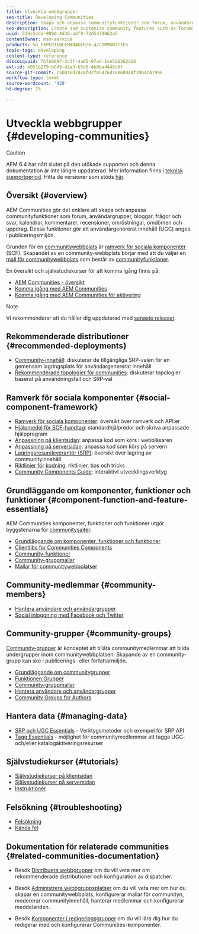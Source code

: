 ```yaml
---
title: Utveckla webbgrupper
seo-title: Developing Communities
description: Skapa och anpassa communityfunktioner som forum, användargrupper med mera
seo-description: Create and customize community features such as forums, user groups, and more
uuid: 51dc54da-9090-4d36-adf9-72d5479062a5
contentOwner: msm-service
products: SG_EXPERIENCEMANAGER/6.4/COMMUNITIES
topic-tags: developing
content-type: reference
discoiquuid: fbfe8097-3c3f-4a05-97ad-1ce526362a26
exl-id: b051b279-b0d9-41a3-b5d8-4b9bad448c0f
source-git-commit: c5b816d74c6f02f85476d16868844f39b4c47996
workflow-type: tm+mt
source-wordcount: '428'
ht-degree: 1%

---
```


# Utveckla webbgrupper {#developing-communities}

>[!CAUTION]
>
>AEM 6.4 har nått slutet på den utökade supporten och denna dokumentation är inte längre uppdaterad. Mer information finns i [teknisk supportperiod](https://helpx.adobe.com/support/programs/eol-matrix.html). Hitta de versioner som stöds [här](https://experienceleague.adobe.com/docs/).

## Översikt {#overview}

AEM Communities gör det enklare att skapa och anpassa communityfunktioner som forum, användargrupper, bloggar, frågor och svar, kalendrar, kommentarer, recensioner, omröstningar, omdömen och uppdrag. Dessa funktioner gör att användargenererat innehåll (UGC) anges i publiceringsmiljön.

Grunden för en [communitywebbplats](overview.md#communitiessites) är [ramverk för sociala komponenter](scf.md) (SCF). Skapandet av en community-webbplats börjar med att du väljer en [mall för communitywebbplats](sites-console.md) som består av [communityfunktioner](functions.md).

En översikt och självstudiekurser för att komma igång finns på:

* [AEM Communities - översikt](overview.md)
* [Komma igång med AEM Communities](getting-started.md)
* [Komma igång med AEM Communities för aktivering](getting-started-enablement.md)

>[!NOTE]
>
>Vi rekommenderar att du håller dig uppdaterad med [senaste releaser](deploy-communities.md#latest-releases).

## Rekommenderade distributioner {#recommended-deployments}

* [Community-innehåll](working-with-srp.md): diskuterar de tillgängliga SRP-valen för en gemensam lagringsplats för användargenererat innehåll
* [Rekommenderade topologier för communities](topologies.md): diskuterar topologier baserat på användningsfall och SRP-val

## Ramverk för sociala komponenter {#social-component-framework}

* [Ramverk för sociala komponenter](scf.md): översikt över ramverk och API:er
* [Hjälpmedel för SCF-handtag](handlebars-helpers.md): standardhjälpredor och skriva anpassade hjälpprogram
* [Anpassning på klientsidan](client-customize.md): anpassa kod som körs i webbläsaren
* [Anpassning på serversidan](server-customize.md): anpassa kod som körs på servern
* [Lagringsresursleverantör (SRP)](srp.md): översikt över lagring av communityinnehåll
* [Riktlinjer för kodning](code-guide.md): riktlinjer, tips och tricks
* [Community Components Guide](components-guide.md): interaktivt utvecklingsverktyg

## Grundläggande om komponenter, funktioner och funktioner {#component-function-and-feature-essentials}

AEM Communities komponenter, funktioner och funktioner utgör byggstenarna för [communitysajter](sites-console.md).

* [Grundläggande om komponenter, funktioner och funktioner](essentials.md)
* [Clientlibs for Communities Components](clientlibs.md)
* [Community-funktioner](functions.md)
* [Community-gruppmallar](tools-groups.md)
* [Mallar för communitywebbplatser](sites.md)

## Community-medlemmar {#community-members}

* [Hantera användare och användargrupper](users.md)
* [Social inloggning med Facebook och Twitter](social-login.md)

## Community-grupper {#community-groups}

[Community-grupper](overview.md#communitygroups) är konceptet att tillåta communitymedlemmar att bilda undergrupper inom communitywebbplatsen. Skapande av en community-grupp kan ske i publicerings- eller författarmiljön.

* [Grundläggande om communitygrupper](essentials-groups.md)
* [Funktionen Grupper](functions.md#groups-function)
* [Community-gruppmallar](tools-groups.md)
* [Hantera användare och användargrupper](users.md)
* [Community Groups for Authors](creating-groups.md)

## Hantera data {#managing-data}

* [SRP och UGC Essentials](srp-and-ugc.md) - Verktygsmetoder och exempel för SRP API
* [Tagg Essentials](tag.md) - möjlighet för communitymedlemmar att tagga UGC- och/eller katalogaktiveringsresurser

## Självstudiekurser {#tutorials}

* [Självstudiekurser på klientsidan](tutorials.md#client-side-customization)
* [Självstudiekurser på serversidan](tutorials.md#server-side-customization)
* [Instruktioner](tutorials.md#how-to-instructions)

## Felsökning {#troubleshooting}

* [Felsökning](troubleshooting.md)
* [Kända fel](/help/release-notes/known-issues.md)

## Dokumentation för relaterade communities {#related-communities-documentation}

* Besök [Distribuera webbgrupper](deploy-communities.md) om du vill veta mer om rekommenderade distributioner och konfiguration av dispatcher.

* Besök [Administrera webbgruppsplatser](administer-landing.md) om du vill veta mer om hur du skapar en communitywebbplats, konfigurerar mallar för communityn, modererar communityinnehåll, hanterar medlemmar och konfigurerar meddelanden.

* Besök [Komponenter i redigeringsgrupper](author-communities.md) om du vill lära dig hur du redigerar med och konfigurerar Communities-komponenter.
